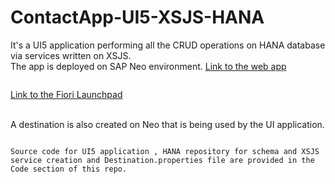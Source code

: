 # ContactApp-UI5-XSJS-HANA

It's a UI5 application performing all the CRUD operations on HANA database via services written on XSJS.
<br>The app is deployed on SAP Neo environment.
<a href="https://contactapp-i338022trial.dispatcher.hanatrial.ondemand.com/index.html?hc_reset">Link to the web app</a> <pre>  </pre><a href="https://flpportal-i338022trial.dispatcher.hanatrial.ondemand.com/sites?siteId=821b2b17-a95b-4ff2-bb54-9c551eb99b49&evictCache=true#Shell-home">Link to the Fiori Launchpad</a>

<br>
A destination is also created on Neo that is being used by the UI application.

```

Source code for UI5 application , HANA repository for schema and XSJS service creation and Destination.properties file are provided in the Code section of this repo.

````
